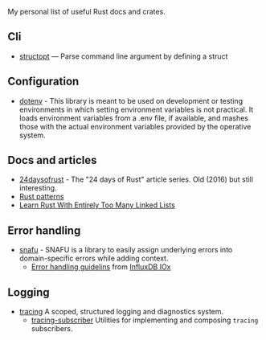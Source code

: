 My personal list of useful Rust docs and crates.

## Cli 

 * [structopt](https://crates.io/crates/structopt) — Parse command line argument by defining a struct

## Configuration

  * [dotenv](https://crates.io/crates/dotenv) - This library is meant to be used on development or testing environments in which setting environment variables is not practical. It loads environment variables from a .env file, if available, and mashes those with the actual environment variables provided by the operative system.

## Docs and articles

 * [24daysofrust](https://zsiciarz.github.io/24daysofrust/index.html) - The "24 days of Rust" article series. Old (2016) but still interesting.
 * [Rust patterns](https://rust-unofficial.github.io/patterns/)
 * [Learn Rust With Entirely Too Many Linked Lists](https://rust-unofficial.github.io/too-many-lists/)

## Error handling

 * [snafu](https://crates.io/crate/snafu) - SNAFU is a library to easily assign underlying errors into domain-specific errors while adding context.
   * [Error handling guidelins](https://github.com/influxdata/influxdb_iox/blob/main/docs/style_guide.md#errors) from [InfluxDB IOx](https://github.com/influxdata/influxdb_iox)

## Logging

 * [tracing](https://crates.io/crates/tracing) A scoped, structured logging and diagnostics system.
   * [tracing-subscriber](https://crates.io/crates/tracing-subscriber)  Utilities for implementing and composing `tracing` subscribers. 
